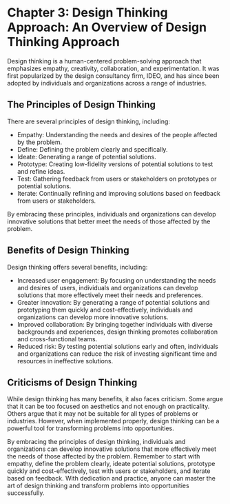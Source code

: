 Chapter 3: Design Thinking Approach: An Overview of Design Thinking Approach
============================================================================

Design thinking is a human-centered problem-solving approach that emphasizes empathy, creativity, collaboration, and experimentation. It was first popularized by the design consultancy firm, IDEO, and has since been adopted by individuals and organizations across a range of industries.

The Principles of Design Thinking
---------------------------------

There are several principles of design thinking, including:

* Empathy: Understanding the needs and desires of the people affected by the problem.
* Define: Defining the problem clearly and specifically.
* Ideate: Generating a range of potential solutions.
* Prototype: Creating low-fidelity versions of potential solutions to test and refine ideas.
* Test: Gathering feedback from users or stakeholders on prototypes or potential solutions.
* Iterate: Continually refining and improving solutions based on feedback from users or stakeholders.

By embracing these principles, individuals and organizations can develop innovative solutions that better meet the needs of those affected by the problem.

Benefits of Design Thinking
---------------------------

Design thinking offers several benefits, including:

* Increased user engagement: By focusing on understanding the needs and desires of users, individuals and organizations can develop solutions that more effectively meet their needs and preferences.
* Greater innovation: By generating a range of potential solutions and prototyping them quickly and cost-effectively, individuals and organizations can develop more innovative solutions.
* Improved collaboration: By bringing together individuals with diverse backgrounds and experiences, design thinking promotes collaboration and cross-functional teams.
* Reduced risk: By testing potential solutions early and often, individuals and organizations can reduce the risk of investing significant time and resources in ineffective solutions.

Criticisms of Design Thinking
-----------------------------

While design thinking has many benefits, it also faces criticism. Some argue that it can be too focused on aesthetics and not enough on practicality. Others argue that it may not be suitable for all types of problems or industries. However, when implemented properly, design thinking can be a powerful tool for transforming problems into opportunities.

By embracing the principles of design thinking, individuals and organizations can develop innovative solutions that more effectively meet the needs of those affected by the problem. Remember to start with empathy, define the problem clearly, ideate potential solutions, prototype quickly and cost-effectively, test with users or stakeholders, and iterate based on feedback. With dedication and practice, anyone can master the art of design thinking and transform problems into opportunities successfully.
